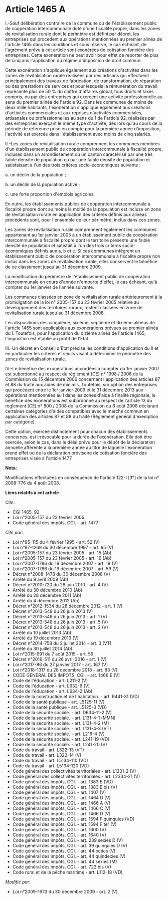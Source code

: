 # Article 1465 A

I.-Sauf délibération contraire de la commune ou de l'établissement public de coopération intercommunale doté d'une fiscalité
propre, dans les zones de revitalisation rurale dont le périmètre est défini par décret, les entreprises qui procèdent aux
opérations mentionnées au premier alinéa de l'article 1465 dans les conditions et sous réserve, le cas échéant, de l'agrément
prévu à cet article sont exonérées de cotisation foncière des entreprises. Cette exonération ne peut avoir pour effet de
reporter de plus de cinq ans l'application du régime d'imposition de droit commun. 

Cette exonération s'applique également aux créations d'activités dans les zones de revitalisation rurale réalisées par des
artisans qui effectuent principalement des travaux de fabrication, de transformation, de réparation ou des prestations de
services et pour lesquels la rémunération du travail représente plus de 50 % du chiffre d'affaires global, tous droits et
taxes compris, ou par des entreprises qui exercent une activité professionnelle au sens du premier alinéa de l'article 92.
Dans les communes de moins de deux mille habitants, l'exonération s'applique également aux créations d'activités commerciales
et aux reprises d'activités commerciales, artisanales ou professionnelles au sens du 1 de l'article 92, réalisées par des
entreprises exerçant le même type d'activité, dès lors qu'au cours de la période de référence prise en compte pour la
première année d'imposition, l'activité est exercée dans l'établissement avec moins de cinq salariés. 

II.-Les zones de revitalisation rurale comprennent les communes membres d'un établissement public de coopération
intercommunale à fiscalité propre, incluses dans un arrondissement ou un canton caractérisé par une très faible densité de
population ou par une faible densité de population et satisfaisant à l'un des trois critères socio-économiques suivants : 

a. un déclin de la population ; 

b. un déclin de la population active ; 

c. une forte proportion d'emplois agricoles. 

En outre, les établissements publics de coopération intercommunale à fiscalité propre dont au moins la moitié de la
population est incluse en zone de revitalisation rurale en application des critères définis aux alinéas précédents sont, pour
l'ensemble de leur périmètre, inclus dans ces zones. 

Les zones de revitalisation rurale comprennent également les communes appartenant au 1er janvier 2005 à un établissement
public de coopération intercommunale à fiscalité propre dont le territoire présente une faible densité de population et
satisfait à l'un des trois critères socio-économiques définis aux a, b et c. Si ces communes intègrent un établissement
public de coopération intercommunale à fiscalité propre non inclus dans les zones de revitalisation rurale, elles conservent
le bénéfice de ce classement jusqu'au 31 décembre 2009. 

La modification du périmètre de l'établissement public de coopération intercommunale en cours d'année n'emporte d'effet, le
cas échéant, qu'à compter du 1er janvier de l'année suivante. 

Les communes classées en zone de revitalisation rurale antérieurement à la promulgation de la loi n° 2005-157 du 23 février
2005 relative au développement des territoires ruraux, restent classées en zone de revitalisation rurale jusqu'au 31 décembre
2008. 

Les dispositions des cinquième, sixième, septième et dixième alinéas de l'article 1465 sont applicables aux exonérations
prévues au premier alinéa du I. Toutefois, pour l'application du dizième alinéa de l'article 1465, l'imposition est établie
au profit de l'Etat. 

III.-Un décret en Conseil d'Etat précise les conditions d'application du II et en particulier les critères et seuils visant à
déterminer le périmètre des zones de revitalisation rurale. 

IV.-Le bénéfice des exonérations accordées à compter du 1er janvier 2007 est subordonné au respect du règlement (CE) n°
1998 / 2006 de la Commission du 15 décembre 2006 concernant l'application des articles 87 et 88 du traité aux aides de
minimis. Toutefois, sur option des entreprises qui procèdent entre le 1er janvier 2009 et le 31 décembre 2013 aux opérations
mentionnées au I dans les zones d'aide à finalité régionale, le bénéfice des exonérations est subordonné au respect de
l'article 13 du règlement (CE) n° 800 / 2008 de la Commission du 6 août 2008 déclarant certaines catégories d'aides
compatibles avec le marché commun en application des articles 87 et 88 du traité (Règlement général d'exemption par
catégorie). 

Cette option, exercée distinctement pour chacun des établissements concernés, est irrévocable pour la durée de l'exonération.
Elle doit être exercée, selon le cas, dans le délai prévu pour le dépôt de la déclaration annuelle afférente à la première
année au titre de laquelle l'exonération prend effet ou de la déclaration provisoire de cotisation foncière des entreprises
visée à l'article 1477.

**Nota:**

Modifications effectuées en conséquence de l'article 122-I [3°] de la loi n° 2008-776 du 4 août 2008.

**Liens relatifs à cet article**

_Cite_:

  - CGI 1465, 92
  - Loi n°2005-157 du 23 février 2005
  - Code général des impôts, CGI. - art. 1477

_Cité par_:

  - Loi n°95-115 du 4 février 1995 - art. 52 (V)
  - Loi n°97-1269 du 30 décembre 1997 - art. 95 (V)
  - Loi n°2005-157 du 23 février 2005 - art. 15 (Ab)
  - Loi n°2005-157 du 23 février 2005 - art. 16 (Ab)
  - Loi n°2007-1786 du 19 décembre 2007 - art. 19 (V)
  - Loi n°2007-1786 du 19 décembre 2007 - art. 59 (V)
  - Décret n°2008-1478 du 30 décembre 2008 (V)
  - Arrêté du 9 avril 2009 (Ab)
  - Décret n°2010-720 du 28 juin 2010 - art. 4 (V)
  - Arrêté du 30 décembre 2010 (Ab)
  - Arrêté du 28 décembre 2011 (Ab)
  - Arrêté du 4 décembre 2012 (Ab)
  - Décret n°2012-1534 du 28 décembre 2012 - art. 1 (V)
  - Décret n°2013-548 du 26 juin 2013 (V)
  - Décret n°2013-548 du 26 juin 2013 - art. 1 (V)
  - Décret n°2013-548 du 26 juin 2013 - art. 5 (V)
  - Décret n°2013-548 du 26 juin 2013 - art. 2 (V)
  - Arrêté du 10 juillet 2013 (Ab)
  - Arrêté du 19 décembre 2013 (V)
  - Décret n°2014-758 du 2 juillet 2014 - art. 3 (VT)
  - Arrêté du 30 juillet 2014 (Ab)
  - Loi n°2015-991 du 7 août 2015 - art. 59
  - Décret n°2016-511 du 26 avril 2016 - art. 1 (V)
  - Loi n°2017-86 du 27 janvier 2017 - art. 167 (V)
  - Loi n°2018-1317 du 28 décembre 2018 - art. 83 (V)
  - CODE GENERAL DES IMPOTS, CGI. - art. 1466 E (V)
  - Code de l'éducation - art. L211-2 (V)
  - Code de l'éducation - art. L632-6 (V)
  - Code de l'éducation - art. L634-2 (Ab)
  - Code de la construction et de l'habitation. - art. R441-31 (VD)
  - Code de la santé publique - art. L5125-11 (V)
  - Code de la santé publique - art. L5125-3 (VD)
  - Code de la sécurité sociale. - art. D634-11-2 (V)
  - Code de la sécurité sociale. - art. L131-4-1 (MMN)
  - Code de la sécurité sociale. - art. L131-4-2 (M)
  - Code de la sécurité sociale. - art. L131-4-3 (VT)
  - Code de la sécurité sociale. - art. L216-4 (V)
  - Code de la sécurité sociale. - art. L241-19 (VD)
  - Code de la sécurité sociale. - art. L241-20 (V)
  - Code du travail - art. L322-13 (VT)
  - Code du travail - art. L322-14 (V)
  - Code du travail - art. L5134-110 (VD)
  - Code du travail - art. L5134-120 (VD)
  - Code général des collectivités territoriales - art. L1231-2 (V)
  - Code général des collectivités territoriales - art. L2334-21 (V)
  - Code général des impôts, CGI. - art. 1383 E (VD)
  - Code général des impôts, CGI. - art. 1383 E bis (V)
  - Code général des impôts, CGI. - art. 1407 (V)
  - Code général des impôts, CGI. - art. 1464 D (V)
  - Code général des impôts, CGI. - art. 1466 A (V)
  - Code général des impôts, CGI. - art. 1466 C (V)
  - Code général des impôts, CGI. - art. 1466 D (V)
  - Code général des impôts, CGI. - art. 1594 F quinquies (VD)
  - Code général des impôts, CGI. - art. 1594 F ter (V)
  - Code général des impôts, CGI. - art. 1600 (V)
  - Code général des impôts, CGI. - art. 1640 (V)
  - Code général des impôts, CGI. - art. 239 sexies D (V)
  - Code général des impôts, CGI. - art. 39 quinquies D (V)
  - Code général des impôts, CGI. - art. 44 octies (V)
  - Code général des impôts, CGI. - art. 44 quindecies (V)
  - Code général des impôts, CGI. - art. 44 sexies (M)
  - Code général des impôts, CGI. - art. 722 bis (V)
  - Code rural et de la pêche maritime - art. L112-18 (VD)

_Modifié par_:

  - Loi n°2009-1673 du 30 décembre 2009 - art. 2 (V)
